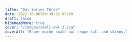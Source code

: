 ```yaml
---
title: "Owl Series Three"
date: 2022-10-06T08:39:32-07:00
draft: false
hideReadMore: true
cover: "/images/small-owl-3.jpg"
coverAlt: "Paper-mache small owl shape tall and skinny."
---
```


